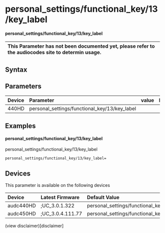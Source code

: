 ﻿---
description: personal_settings/functional_key/13/key_label
search: false
---

# personal_settings/functional_key/13/key_label

#### personal_settings/functional_key/13/key_label


| This Parameter has not been documented yet, please refer to the audiocodes site to determin usage.  | 
| :--- |

## Syntax

## Parameters
|Device|Parameter|value|Description|
|:---|:---|:---|:---|
| 440HD | personal_settings/functional_key/13/key_label |  |  |

## Examples
#### personal_settings/functional_key/13/key_label

personal_settings/functional_key/13/key_label

```
personal_settings/functional_key/13/key_label=
```

## Devices
This parameter is available on the following devices

| Device | Latest Firmware | Default Value |
|:---|:---|:---|
| audc440HD | ;UC_3.0.1.322 | personal_settings/functional_key/13/key_label= 
| audc450HD | ;UC_3.0.4.111.77 | personal_settings/functional_key/13/key_label= 

(view disclaimer)[disclaimer]
